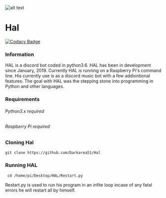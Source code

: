 ![alt text](https://cdn.discordapp.com/avatars/663923530626367509/83dcf1500d48a46b8cc77e40e828e6ec.webp?size=1024)
# Hal


[![Codacy Badge](https://app.codacy.com/project/badge/Grade/f847011b6ed34c468d01863313b11e72)](https://www.codacy.com?utm_source=github.com&amp;utm_medium=referral&amp;utm_content=Darkarea51/Picking-Flowers-MAZE&amp;utm_campaign=Badge_Grade)

### Information 
HAL is a discord bot coded in python3.6. HAL has been in development since January, 2019. Currently HAL is running on a Raspberry Pi's command line. His currently use is as a discord music bot with a few addiontional features. The goal with HAL was the stepping stone into programming in Python and other languages. 

### Requirements
###### Python3.x required 
###### Raspberry Pi required 

### Cloning Hal

``` cd ~ 
git clone https://github.com/Darkarea51/Hal 
```

### Running HAL

```  cd /home/pi/Desktop/HAL/Restart.py ```

Restart.py is used to run his program in an infite loop incase of any fatal errors he will restart all by himself.


